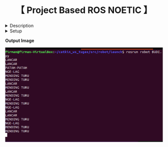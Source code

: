 <div align="center">
    <h1>【 Project Based ROS NOETIC 】</h1>
    <h3></h3>
</div>

<details>
  <summary> Description </summary>

Di Negera Singanesia, hanya terdapat 2 provider untuk mengirimkan data dimana masing - masing provider mengirimkan sebuah data sebagai berikut:
- Provider SmartGuys mengirimkan data std_msgs/String Message dengan tiga kemungkinan saja  (“LOW”, “MEDIUM”, “HIGH”) https://docs.ros.org/en/api/std_msgs/html/msg/String.html
- Provider XS mengirimkan data std_msgs/Int16 Message dengan nilai antara (0 - 100) https://docs.ros.org/en/api/std_msgs/html/msg/Int16.html

Disaat 2 provider tersebut mengirimkan sebuah data, ada sebuah pengguna bernama Budi yang ingin mengonsumsi data tersebut untuk perangkatnya. Disaat menerima data tersebut ada beberapa kondisi:
- Jika Provider SmartGuys mengirim data “HIGH” dan provider XS mengirim data dengan nilai > 50 maka Budi akan menampilkan “LANCAR”
- Jika Provider SmartGuys mengirim data “MEDIUM” dan provider XS mengirim data dengan nilai > 50 maka Budi akan menampilkan “PATAH-PATAH”
- Jika Provider SmartGuys mengirim data “LOW” dan provider XS mengirim data dengan nilai > 50 maka Budi akan menampilkan “NGE-LAG”
- Kondisi lainnya akan menampilkan Budi akan menampilkan “MENDING TURU”

</details>

<details>
  <summary> Setup </summary>

- Make sure you have ROS Noetic installed and configured properly.
- Navigate to the directory containing the ROS nodes.
- Build the ROS package using 'catkin_make'.
- Run the ROS nodes using 'rosrun' command.
</details>

**Output Image**

![Output Images](Images/Output.png)
